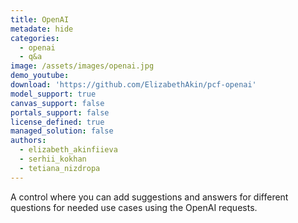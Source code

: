 ```yaml
---
title: OpenAI
metadate: hide
categories:
  - openai
  - q&a
image: /assets/images/openai.jpg
demo_youtube: 
download: 'https://github.com/ElizabethAkin/pcf-openai'
model_support: true
canvas_support: false
portals_support: false
license_defined: true
managed_solution: false
authors:
  - elizabeth_akinfiieva
  - serhii_kokhan
  - tetiana_nizdropa
---
```

A control where you can add suggestions and answers for different questions for needed use cases using the OpenAI requests.
